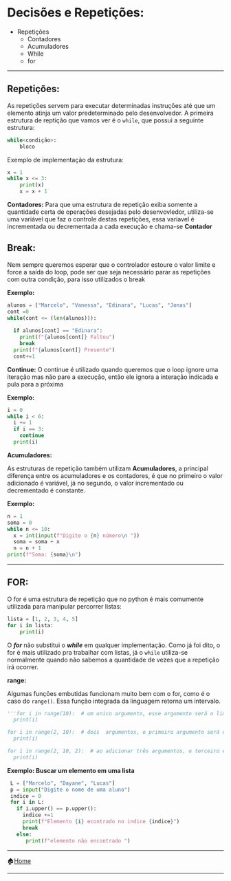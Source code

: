 



#  Decisões e Repetições:


- Repetições
  - Contadores
  - Acumuladores
  - While
  - for

---

## Repetições:

As repetições servem para executar determinadas instruções até que um elemento atinja um valor predeterminado pelo desenvolvedor. 
A primeira estrutura de reptição que vamos ver é o `while`, que possui a seguinte estrutura:
```python
while<condição>:
    bloco
```
Exemplo de implementação da estrutura:
```python
x = 1
while x <= 3:
    print(x)
    x = x + 1
 ```
 
**Contadores:**
Para que uma estrutura de repetição exiba somente a quantidade certa de operações desejadas pelo desenvovledor, utiliza-se uma variável que faz o controle destas repetições, essa variavel é incrementada ou decrementada a cada execução e chama-se **Contador**

## Break:
Nem sempre queremos esperar que o controlador estoure o valor limite e force a saída  do loop, pode ser que seja necessário parar as repetições com outra condição, para isso utilizados o break

**Exemplo:**
```python
alunos = ["Marcelo", "Vanessa", "Edinara", "Lucas", "Jonas"]
cont =0
while(cont <= (len(alunos))):
 
  if alunos[cont] == "Edinara":
    print(f"{alunos[cont]} Faltou")
    break 
  print(f"{alunos[cont]} Presente")
  cont+=1
```
**Continue:**
O continue é utilizado quando queremos que o loop ignore uma iteração mas não pare a execução, então ele ignora a interação indicada e pula para a próxima


**Exemplo:**
```python
i = 0
while i < 6:
  i += 1
  if i == 3:
    continue
  print(i)
```


**Acumuladores:**

As estruturas de repetição também utilizam **Acumuladores**, a principal diferença entre os acumuladores e os contadores, é que no primeiro o valor adicionado é variável, já no segundo, o valor incrementado ou decrementado é constante.

**Exemplo:**
```python
n = 1
soma = 0
while n <= 10:
  x = int(input(f"Digite o {n} número\n "))
  soma = soma + x
  n = n + 1
print(f"Soma: {soma}\n")
```

---

## FOR: 
O for é uma estrutura de repetição que no python é mais comumente utilizada para manipular percorrer listas:

```python
lista = [1, 2, 3, 4, 5]
for i in lista:
    print(i)
```
O ***for*** não substitui o ***while*** em qualquer implementação. Como já foi dito, o for é mais utilizado pra trabalhar com listas, já o `while` utiliza-se normalmente quando não sabemos a quantidade de vezes que a repetição irá ocorrer.

**range:**

Algumas funções embutidas funcionam muito bem com o for, como é o caso do `range()`. Essa função integrada da linguagem retorna um intervalo.

```python
'''for i in range(10):  # um unico argumento, esse argumento será o limite  e o primeiro será zero
  print(i)

for i in range(2, 10):  # dois  argumentos, o primeiro argumento será o inicio e o segundo será o fim
  print(i)

for i in range(2, 10, 2):  # ao adicionar três argumentos, o terceiro é o intervalo de um item a outro dentro do intervalo
  print(i)
```


**Exemplo: Buscar um elemento em uma lista**
```python
 L = ["Marcelo", "Dayane", "Lucas"]
 p = input("Digite o nome de uma aluno")
 indice = 0
 for i in L:
   if i.upper() == p.upper():
     indice +=1
     print(f"Elemento {i} econtrado no indice {indice}")
     break
   else:
      print(f"elemento não encontrado ")
```

---

:house:[Home](https://github.com/Evaldo-comp/Python-Mombaca)

---


